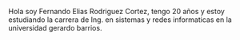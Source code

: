 Hola soy Fernando Elias Rodriguez Cortez, tengo 20 años y estoy estudiando la carrera de Ing. en sistemas y redes informaticas en la universidad gerardo barrios.
